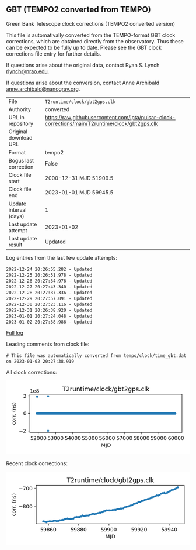
## GBT (TEMPO2 converted from TEMPO)

Green Bank Telescope clock corrections (TEMPO2 converted version)

This file is automativally converted from the TEMPO-format GBT
clock corrections, which are obtained directly from the observatory.
Thus these can be expected to be fully up to date. Please see the
GBT clock corrections file entry for further details.

If questions arise about the original data, contact Ryan S. Lynch
<rlynch@nrao.edu>.

If questions arise about the conversion, contact Anne Archibald
<anne.archibald@nanograv.org>.

|     |     |
|:--- |:--- |
| File | `T2runtime/clock/gbt2gps.clk` |
| Authority | converted |
| URL in repository | <https://raw.githubusercontent.com/ipta/pulsar-clock-corrections/main/T2runtime/clock/gbt2gps.clk> |
| Original download URL | <None> |
| Format | tempo2 |
| Bogus last correction | False |
| Clock file start | 2000-12-31 MJD 51909.5 |
| Clock file end | 2023-01-01 MJD 59945.5 |
| Update interval (days) | 1 |
| Last update attempt | 2023-01-02 |
| Last update result | Updated |

Log entries from the last few update attempts:
```
2022-12-24 20:26:55.282 - Updated
2022-12-25 20:26:51.978 - Updated
2022-12-26 20:27:34.976 - Updated
2022-12-27 20:27:43.340 - Updated
2022-12-28 20:27:37.336 - Updated
2022-12-29 20:27:57.091 - Updated
2022-12-30 20:27:23.116 - Updated
2022-12-31 20:26:38.920 - Updated
2023-01-01 20:27:24.048 - Updated
2023-01-02 20:27:38.986 - Updated
```
[Full log](https://raw.githubusercontent.com/ipta/pulsar-clock-corrections/main/log/T2runtime/clock/gbt2gps.clk.log)

Leading comments from clock file:

    # This file was automatically converted from tempo/clock/time_gbt.dat on 2023-01-02 20:27:38.919



All clock corrections:

![plot of all clock corrections](gbt2gps.clk.png "All corrections")

Recent clock corrections:

![plot of recent clock corrections](gbt2gps.clk.short.png "Recent corrections")


